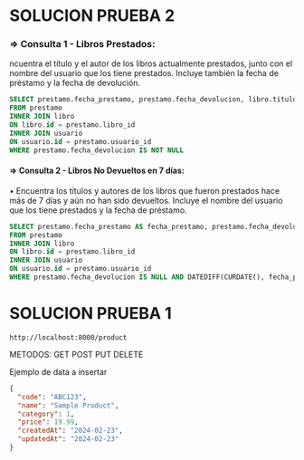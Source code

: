 
# SOLUCION PRUEBA 2

### => Consulta 1 - Libros Prestados:

ncuentra el título y el autor de los libros actualmente prestados, junto
con el nombre del usuario que los tiene prestados. Incluye también la
fecha de préstamo y la fecha de devolución.

```sql
SELECT prestamo.fecha_prestamo, prestamo.fecha_devolucion, libro.titulo AS titulo_libro, libro.autor, usuario.nombre AS nombre_usuario
FROM prestamo
INNER JOIN libro
ON libro.id = prestamo.libro_id
INNER JOIN usuario
ON usuario.id = prestamo.usuario_id
WHERE prestamo.fecha_devolucion IS NOT NULL
```

#### => Consulta 2 - Libros No Devueltos en 7 días:

• Encuentra los títulos y autores de los libros que fueron prestados hace
más de 7 días y aún no han sido devueltos. Incluye el nombre del
usuario que los tiene prestados y la fecha de préstamo.

```sql
SELECT prestamo.fecha_prestamo AS fecha_prestamo, prestamo.fecha_devolucion AS fecha_devolucion, libro.titulo AS titulo_libro, libro.autor, usuario.nombre AS nombre_usuario
FROM prestamo
INNER JOIN libro
ON libro.id = prestamo.libro_id
INNER JOIN usuario
ON usuario.id = prestamo.usuario_id
WHERE prestamo.fecha_devolucion IS NULL AND DATEDIFF(CURDATE(), fecha_prestamo) > 7;

```

# SOLUCION PRUEBA 1

```
http://localhost:8000/product
```

METODOS:
GET
POST
PUT
DELETE

Ejemplo de data a insertar
```json
{
  "code": "ABC123",
  "name": "Sample Product",
  "category": 1,
  "price": 19.99,
  "createdAt": "2024-02-23",
  "updatedAt": "2024-02-23"
}
```


